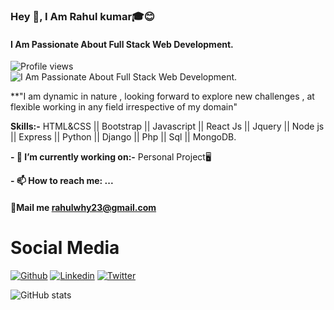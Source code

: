 ### Hey 👋, I Am Rahul kumar🎓😊 
#### I Am Passionate About Full Stack Web Development.
![Profile views](https://gpvc.arturio.dev/rahulkr23)  
![I Am Passionate About Full Stack Web Development.](https://i.postimg.cc/W3Fkqkq6/resize-1617223121208075169820210401015411.png)

**"I am dynamic in nature , looking forward to explore new challenges , at flexible working in any field irrespective of my domain"

**Skills:-** 
HTML&CSS || Bootstrap || Javascript || React Js || Jquery || Node js || Express || Python || Django || Php || Sql || MongoDB.

**- 🔭 I’m currently working on:-** 
           Personal Project🖥 

**- 📫 How to reach me: ...**
 #### 💌Mail me [rahulwhy23@gmail.com]()


# Social Media #
[![Github](https://img.shields.io/badge/-Github-000?style=flat&logo=Github&logoColor=white)](https://github.com/rahulkr23)
[![Linkedin](https://img.shields.io/badge/-LinkedIn-blue?style=flat&logo=Linkedin&logoColor=white)](https://www.linkedin.com/in/rahulkr23)
[![Twitter](https://img.shields.io/badge/-twitter-c13584?style=flat&labelColor=c13584&logo=twitter&logoColor=white)](https://twitter.com/@rahulwhy23)






![GitHub stats](https://github-readme-stats.vercel.app/api?username=rahulkr23&show_icons=true&theme=tokyonight)  


